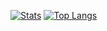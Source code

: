[![Stats](https://github-readme-stats.vercel.app/api?username=Timerix22&count_private=true&include_all_commits=true&show_icons=true&hide_rank=true&bg_color=121013&icon_color=DC7800&title_color=DC7800&text_color=8621EE&custom_title=Timerix's%20github%20activity)](https://github.com/anuraghazra/github-readme-stats)
[![Top Langs](https://github-readme-stats.vercel.app/api/top-langs/?username=Timerix22&langs_count=4&bg_color=121013&icon_color=DC7800&title_color=DC7800&text_color=8621EE)](https://github.com/anuraghazra/github-readme-stats)
